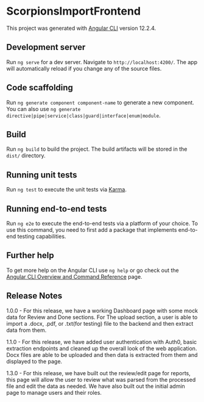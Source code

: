 # ScorpionsImportFrontend

This project was generated with [Angular CLI](https://github.com/angular/angular-cli) version 12.2.4.

## Development server

Run `ng serve` for a dev server. Navigate to `http://localhost:4200/`. The app will automatically reload if you change any of the source files.

## Code scaffolding

Run `ng generate component component-name` to generate a new component. You can also use `ng generate directive|pipe|service|class|guard|interface|enum|module`.

## Build

Run `ng build` to build the project. The build artifacts will be stored in the `dist/` directory.

## Running unit tests

Run `ng test` to execute the unit tests via [Karma](https://karma-runner.github.io).

## Running end-to-end tests

Run `ng e2e` to execute the end-to-end tests via a platform of your choice. To use this command, you need to first add a package that implements end-to-end testing capabilities.

## Further help

To get more help on the Angular CLI use `ng help` or go check out the [Angular CLI Overview and Command Reference](https://angular.io/cli) page.

## Release Notes

1.0.0 - For this release, we have a working Dashboard page with some mock data for Review and Done sections. For The upload section, a user is able to import a .docx, .pdf, or .txt(for testing) file to the backend and then extract data from them. 

1.1.0 - For this release, we have added user authentication with Auth0, basic extraction endpoints and cleaned up the overall look of the web application. Docx files are able to be uploaded and then data is extracted from them and displayed to the page.

1.3.0 - For this release, we have built out the review/edit page for reports, this page will allow the user to review what was parsed from the processed file and edit the data as needed. We have also built out the initial admin page to manage users and their roles.